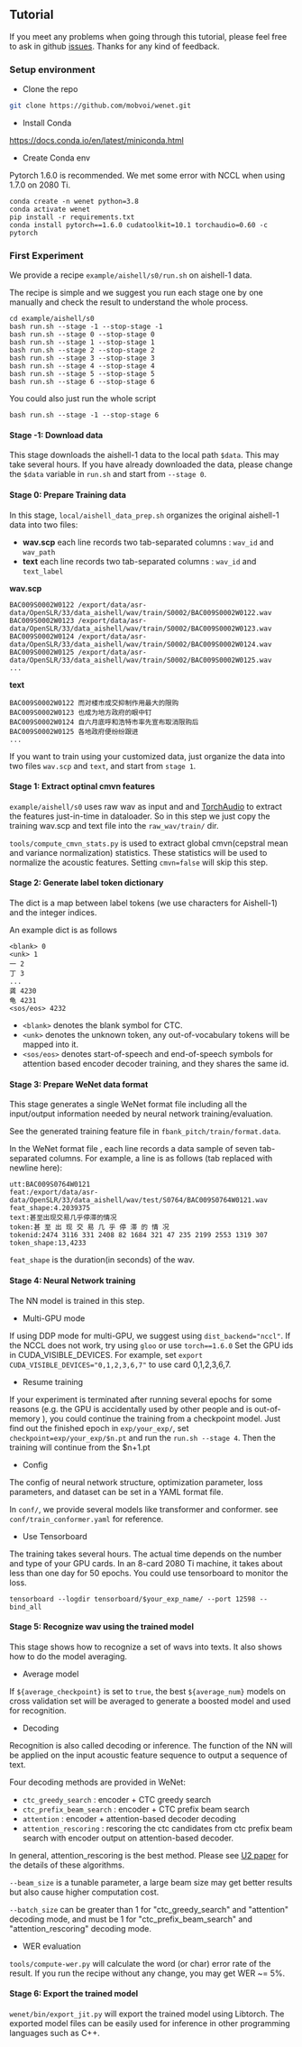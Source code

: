## Tutorial

If you meet any problems when going through this tutorial, please feel free to ask in github [issues](https://github.com/mobvoi/wenet/issues). Thanks for any kind of feedback.

### Setup environment
- Clone the repo

```sh
git clone https://github.com/mobvoi/wenet.git
```



- Install Conda

https://docs.conda.io/en/latest/miniconda.html


- Create Conda env

Pytorch 1.6.0 is recommended. We met some error with NCCL when using 1.7.0 on 2080 Ti.

```
conda create -n wenet python=3.8
conda activate wenet
pip install -r requirements.txt
conda install pytorch==1.6.0 cudatoolkit=10.1 torchaudio=0.60 -c pytorch
```

### First Experiment

We provide a recipe `example/aishell/s0/run.sh` on aishell-1 data.

The recipe is simple and we suggest you run each stage one by one manually and check the result to understand the whole process.

```
cd example/aishell/s0
bash run.sh --stage -1 --stop-stage -1
bash run.sh --stage 0 --stop-stage 0
bash run.sh --stage 1 --stop-stage 1
bash run.sh --stage 2 --stop-stage 2
bash run.sh --stage 3 --stop-stage 3
bash run.sh --stage 4 --stop-stage 4
bash run.sh --stage 5 --stop-stage 5
bash run.sh --stage 6 --stop-stage 6
```

You could also just run the whole script
```
bash run.sh --stage -1 --stop-stage 6
```


#### Stage -1: Download data

This stage downloads the aishell-1 data to the local path `$data`. This may take several hours. If you have already downloaded the data, please change the `$data` variable in `run.sh` and start from `--stage 0`.

#### Stage 0: Prepare Training data

In this stage, `local/aishell_data_prep.sh` organizes the original aishell-1 data into two files:
* **wav.scp** each line records two tab-separated columns : `wav_id` and `wav_path`
* **text**  each line records two tab-separated columns :  `wav_id` and `text_label`

**wav.scp**
```
BAC009S0002W0122 /export/data/asr-data/OpenSLR/33/data_aishell/wav/train/S0002/BAC009S0002W0122.wav
BAC009S0002W0123 /export/data/asr-data/OpenSLR/33/data_aishell/wav/train/S0002/BAC009S0002W0123.wav
BAC009S0002W0124 /export/data/asr-data/OpenSLR/33/data_aishell/wav/train/S0002/BAC009S0002W0124.wav
BAC009S0002W0125 /export/data/asr-data/OpenSLR/33/data_aishell/wav/train/S0002/BAC009S0002W0125.wav
...
```

**text**
```
BAC009S0002W0122 而对楼市成交抑制作用最大的限购
BAC009S0002W0123 也成为地方政府的眼中钉
BAC009S0002W0124 自六月底呼和浩特市率先宣布取消限购后
BAC009S0002W0125 各地政府便纷纷跟进
...
```

If you want to train using your customized data, just organize the data into two files `wav.scp` and `text`, and start from `stage 1`.


#### Stage 1: Extract optinal cmvn features

`example/aishell/s0` uses raw wav as input and and [TorchAudio](https://pytorch.org/audio/stable/index.html) to extract the features just-in-time in dataloader. So in this step we just copy the training wav.scp and text file into the `raw_wav/train/` dir.

`tools/compute_cmvn_stats.py` is used to extract global cmvn(cepstral mean and variance normalization) statistics. These statistics will be used to normalize the acoustic features. Setting `cmvn=false` will skip this step.

#### Stage 2: Generate label token dictionary

The dict is a map between label tokens (we use characters for Aishell-1) and
 the integer indices.

An example dict is as follows
```
<blank> 0
<unk> 1
一 2
丁 3
...
龚 4230
龟 4231
<sos/eos> 4232
```

* `<blank>` denotes the blank symbol for CTC.
* `<unk>` denotes the unknown token, any out-of-vocabulary tokens will be mapped into it.
* `<sos/eos>` denotes start-of-speech and end-of-speech symbols for attention based encoder decoder training, and they shares the same id.

#### Stage 3: Prepare WeNet data format

This stage generates a single WeNet format file including all the input/output information needed by neural network training/evaluation.

See the generated training feature file in `fbank_pitch/train/format.data`.

In the WeNet format file , each line records a data sample of seven tab-separated columns. For example, a line is as follows (tab replaced with newline here):

```
utt:BAC009S0764W0121
feat:/export/data/asr-data/OpenSLR/33/data_aishell/wav/test/S0764/BAC009S0764W0121.wav
feat_shape:4.2039375
text:甚至出现交易几乎停滞的情况
token:甚 至 出 现 交 易 几 乎 停 滞 的 情 况
tokenid:2474 3116 331 2408 82 1684 321 47 235 2199 2553 1319 307
token_shape:13,4233
```

`feat_shape` is the duration(in seconds) of the wav.

#### Stage 4: Neural Network training

The NN model is trained in this step.

- Multi-GPU mode

If using DDP mode for multi-GPU, we suggest using `dist_backend="nccl"`. If the NCCL does not work, try using `gloo` or use `torch==1.6.0`
Set the GPU ids in CUDA_VISIBLE_DEVICES. For example, set `export CUDA_VISIBLE_DEVICES="0,1,2,3,6,7"` to use card 0,1,2,3,6,7.

- Resume training

If your experiment is terminated after running several epochs for some reasons (e.g. the GPU is accidentally used by other people and is out-of-memory ), you could continue the training from a checkpoint model. Just find out the finished epoch in `exp/your_exp/`, set  `checkpoint=exp/your_exp/$n.pt` and run the `run.sh --stage 4`. Then the training will continue from the $n+1.pt

- Config

The config of neural network structure, optimization parameter, loss parameters, and dataset can be set in a YAML format file.

In `conf/`,  we provide several models like transformer and conformer. see `conf/train_conformer.yaml` for reference.

- Use Tensorboard

The training takes several hours. The actual time depends on the number and type of your GPU cards. In an 8-card 2080 Ti machine, it takes about less than one day for 50 epochs.
You could use tensorboard to monitor the loss.

```
tensorboard --logdir tensorboard/$your_exp_name/ --port 12598 --bind_all
```

#### Stage 5: Recognize wav using the trained model

This stage shows how to recognize a set of wavs into texts. It also shows how to do the model averaging.

- Average model

If `${average_checkpoint}` is set to `true`, the best `${average_num}` models on cross validation set will be averaged to generate a boosted model and used for recognition.

- Decoding

Recognition is also called decoding or inference. The function of the NN will be applied on the input acoustic feature sequence to output a sequence of text.

Four decoding methods are provided in WeNet:

* `ctc_greedy_search` : encoder + CTC greedy search
* `ctc_prefix_beam_search` :  encoder + CTC prefix beam search
* `attention` : encoder + attention-based decoder decoding
* `attention_rescoring` : rescoring the ctc candidates from ctc prefix beam search with encoder output on attention-based decoder.

In general, attention_rescoring is the best method. Please see [U2 paper](https://arxiv.org/pdf/2012.05481.pdf) for the details of these algorithms.

`--beam_size` is a tunable parameter, a large beam size may get better results but also cause higher computation cost.

`--batch_size` can be greater than 1 for "ctc_greedy_search" and "attention" decoding mode, and must be 1 for "ctc_prefix_beam_search" and "attention_rescoring" decoding mode.

- WER evaluation

`tools/compute-wer.py` will calculate the word (or char) error rate of the result. If you run the recipe without any change, you may get WER ~= 5%.


#### Stage 6: Export the trained model

`wenet/bin/export_jit.py` will export the trained model using Libtorch. The exported model files can be easily used for inference in other programming languages such as C++.
